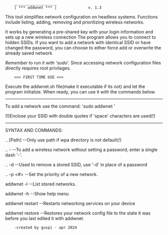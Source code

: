 


        ___________________
        | *** addwnet *** |              v. 1.3



This tool simplifies network configuration on headless systems. Functions
include listing, adding, removing and prioritizing wireless networks.

It works by generating a pre-shared key with your login information and sets
up a new wireless connection
The program allows you to connect to hidden SSIDs. If you want to add
a network with identical SSID or have changed the password, you can choose
to either force add or overwrite the already saved network

*Remember to run it with 'sudo'.* Since accessing network configuration files
directly requires root privilages.


        >>> FIRST TIME USE <<<
Execute the addwnet.sh file(make it executable if its not) and let the program
initialize. When ready, you can use it with the commands below.


__________________________________________________________

To add a network use the command: 'sudo addwnet <SSID> <password>'

(!)Enclose your SSID with double quotes if 'space' characters are used(!)

__________________________________________________________


SYNTAX AND COMMANDS:



..<password> [Path]     --Only use path if wpa directory is not default(!)



..<ssid> -        --To add a wireless network without setting a password, enter a single dash '-'.

..<ssid> -d       --Used to remove a stored SSID, use '-d' in place of a password

..<ssid> -p <#>   --Set the priority of a new network.

addwnet -l        --List stored networks.

addwnet -h        --Show help menu

addwnet restart   --Restarts networking services on your device

addwnet restore   --Restores your network config file to the state it was before you last edited it with addwnet.




        -created by guspi - apr 2024

